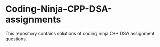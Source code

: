 # Coding-Ninja-CPP-DSA-assignments
This repository contains solutions of coding ninja C++ DSA assignment questions.
